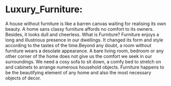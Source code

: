# Luxury_Furniture:
A house without furniture is like a barren canvas waiting for realising its own beauty. A home sans classy furniture affords no comfort to its owners. Besides, it looks dull and cheerless. 
What is Furniture?
Furniture enjoys a long and illustrious presence in our dwellings. It changed its form and style according to the tastes of the time.Beyond any doubt, a room without furniture wears a desolate appearance. A bare living room, bedroom or any other corner of the home does not give us the comfort we seek in our surroundings. We need a cosy sofa to sit down, a comfy bed to stretch on and cabinets to arrange numerous household objects. Furniture happens to be the beautifying element of any home and also the most necessary objects of decor.
